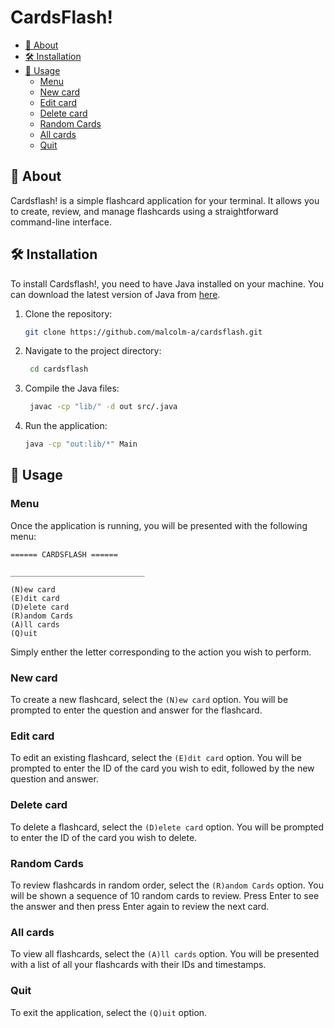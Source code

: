 # CardsFlash!

<!-- TOC -->

  * [📖 About](#-about)
  * [🛠️ Installation](#-installation)
  * [👤 Usage](#-usage)
    * [Menu](#menu)
    * [New card](#new-card)
    * [Edit card](#edit-card)
    * [Delete card](#delete-card)
    * [Random Cards](#random-cards)
    * [All cards](#all-cards)
    * [Quit](#quit)
<!-- TOC -->

## 📖 About

Cardsflash! is a simple flashcard application for your terminal. It allows you to create, review, and manage flashcards using a straightforward command-line interface. 

## 🛠️ Installation

To install Cardsflash!, you need to have Java installed on your machine. You can download the latest version of Java from [here](https://www.java.com/en/download/).

1. Clone the repository:
   ```bash
   git clone https://github.com/malcolm-a/cardsflash.git
   ```
   
2. Navigate to the project directory:
   ```bash
    cd cardsflash
    ```
   
3. Compile the Java files:
   ```bash
    javac -cp "lib/" -d out src/.java
   ```
   
4. Run the application:
   ```bash
   java -cp "out:lib/*" Main
   ```

## 👤 Usage

### Menu

Once the application is running, you will be presented with the following menu:

```
====== CARDSFLASH ======

______________________________

(N)ew card
(E)dit card
(D)elete card
(R)andom Cards
(A)ll cards
(Q)uit
```

Simply enther the letter corresponding to the action you wish to perform.

### New card

To create a new flashcard, select the `(N)ew card` option. You will be prompted to enter the question and answer for the flashcard.

### Edit card

To edit an existing flashcard, select the `(E)dit card` option. You will be prompted to enter the ID of the card you wish to edit, followed by the new question and answer.

### Delete card

To delete a flashcard, select the `(D)elete card` option. You will be prompted to enter the ID of the card you wish to delete.

### Random Cards

To review flashcards in random order, select the `(R)andom Cards` option. You will be shown a sequence of 10 random cards to review. Press Enter to see the answer and then press Enter again to review the next card.

### All cards

To view all flashcards, select the `(A)ll cards` option. You will be presented with a list of all your flashcards with their IDs and timestamps.

### Quit

To exit the application, select the `(Q)uit` option.

